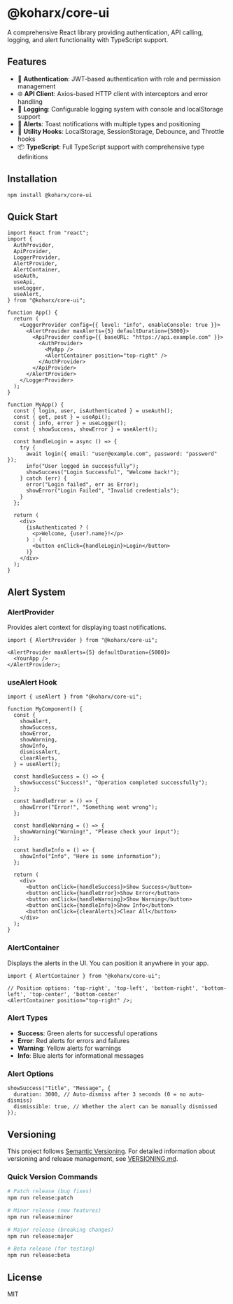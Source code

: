 # @koharx/core-ui

A comprehensive React library providing authentication, API calling, logging, and alert functionality with TypeScript support.

## Features

- 🔐 **Authentication**: JWT-based authentication with role and permission management
- 🌐 **API Client**: Axios-based HTTP client with interceptors and error handling
- 📝 **Logging**: Configurable logging system with console and localStorage support
- 🚨 **Alerts**: Toast notifications with multiple types and positioning
- 🎣 **Utility Hooks**: LocalStorage, SessionStorage, Debounce, and Throttle hooks
- 📦 **TypeScript**: Full TypeScript support with comprehensive type definitions

## Installation

```bash
npm install @koharx/core-ui
```

## Quick Start

```tsx
import React from "react";
import {
  AuthProvider,
  ApiProvider,
  LoggerProvider,
  AlertProvider,
  AlertContainer,
  useAuth,
  useApi,
  useLogger,
  useAlert,
} from "@koharx/core-ui";

function App() {
  return (
    <LoggerProvider config={{ level: "info", enableConsole: true }}>
      <AlertProvider maxAlerts={5} defaultDuration={5000}>
        <ApiProvider config={{ baseURL: "https://api.example.com" }}>
          <AuthProvider>
            <MyApp />
            <AlertContainer position="top-right" />
          </AuthProvider>
        </ApiProvider>
      </AlertProvider>
    </LoggerProvider>
  );
}

function MyApp() {
  const { login, user, isAuthenticated } = useAuth();
  const { get, post } = useApi();
  const { info, error } = useLogger();
  const { showSuccess, showError } = useAlert();

  const handleLogin = async () => {
    try {
      await login({ email: "user@example.com", password: "password" });
      info("User logged in successfully");
      showSuccess("Login Successful", "Welcome back!");
    } catch (err) {
      error("Login failed", err as Error);
      showError("Login Failed", "Invalid credentials");
    }
  };

  return (
    <div>
      {isAuthenticated ? (
        <p>Welcome, {user?.name}!</p>
      ) : (
        <button onClick={handleLogin}>Login</button>
      )}
    </div>
  );
}
```

## Alert System

### AlertProvider

Provides alert context for displaying toast notifications.

```tsx
import { AlertProvider } from "@koharx/core-ui";

<AlertProvider maxAlerts={5} defaultDuration={5000}>
  <YourApp />
</AlertProvider>;
```

### useAlert Hook

```tsx
import { useAlert } from "@koharx/core-ui";

function MyComponent() {
  const {
    showAlert,
    showSuccess,
    showError,
    showWarning,
    showInfo,
    dismissAlert,
    clearAlerts,
  } = useAlert();

  const handleSuccess = () => {
    showSuccess("Success!", "Operation completed successfully");
  };

  const handleError = () => {
    showError("Error!", "Something went wrong");
  };

  const handleWarning = () => {
    showWarning("Warning!", "Please check your input");
  };

  const handleInfo = () => {
    showInfo("Info", "Here is some information");
  };

  return (
    <div>
      <button onClick={handleSuccess}>Show Success</button>
      <button onClick={handleError}>Show Error</button>
      <button onClick={handleWarning}>Show Warning</button>
      <button onClick={handleInfo}>Show Info</button>
      <button onClick={clearAlerts}>Clear All</button>
    </div>
  );
}
```

### AlertContainer

Displays the alerts in the UI. You can position it anywhere in your app.

```tsx
import { AlertContainer } from "@koharx/core-ui";

// Position options: 'top-right', 'top-left', 'bottom-right', 'bottom-left', 'top-center', 'bottom-center'
<AlertContainer position="top-right" />;
```

### Alert Types

- **Success**: Green alerts for successful operations
- **Error**: Red alerts for errors and failures
- **Warning**: Yellow alerts for warnings
- **Info**: Blue alerts for informational messages

### Alert Options

```tsx
showSuccess("Title", "Message", {
  duration: 3000, // Auto-dismiss after 3 seconds (0 = no auto-dismiss)
  dismissible: true, // Whether the alert can be manually dismissed
});
```

## Versioning

This project follows [Semantic Versioning](https://semver.org/). For detailed information about versioning and release management, see [VERSIONING.md](./VERSIONING.md).

### Quick Version Commands

```bash
# Patch release (bug fixes)
npm run release:patch

# Minor release (new features)
npm run release:minor

# Major release (breaking changes)
npm run release:major

# Beta release (for testing)
npm run release:beta
```

## License

MIT
